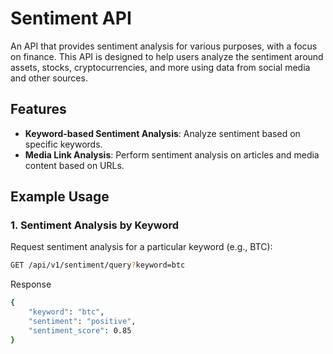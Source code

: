 # Sentiment API

An API that provides sentiment analysis for various purposes, with a focus on finance. This API is designed to help users analyze the sentiment around assets, stocks, cryptocurrencies, and more using data from social media and other sources.

## Features
- **Keyword-based Sentiment Analysis**: Analyze sentiment based on specific keywords.
- **Media Link Analysis**: Perform sentiment analysis on articles and media content based on URLs.

## Example Usage

### 1. Sentiment Analysis by Keyword
Request sentiment analysis for a particular keyword (e.g., BTC):
```bash
GET /api/v1/sentiment/query?keyword=btc
```
Response
```bash
{
    "keyword": "btc",
    "sentiment": "positive",
    "sentiment_score": 0.85
}
```
